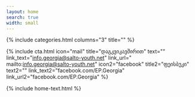 ```yaml
---
layout: home
search: true
width: small
---
```

{% include categories.html columns="3" title="" %}

{% include cta.html 
    icon="mail" title="დაგკვიკავშირით" text="" link_text="info.georgia@salto-youth.net" link_url=" mailto:info.georgia@salto-youth.net" 
    icon2="facebook" title2="ფეისბუკი" text2="" link_text2="facebook.com/EP.Georgia" link_url2="facebook.com/EP.Georgia" 
%}



{% include home-text.html 
%}




